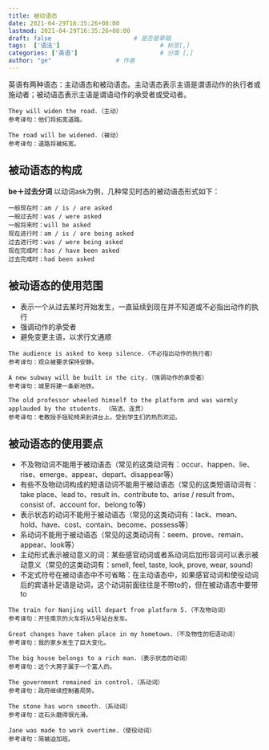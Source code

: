 ```yaml
---
title: 被动语态
date: 2021-04-29T16:35:26+08:00
lastmod: 2021-04-29T16:35:26+08:00
draft: false                       # 是否是草稿
tags:  ['语法']                            # 标签[,]
categories: ['英语']                       # 分类 [,]
author: "ge"                  # 作者
---
```

英语有两种语态：主动语态和被动语态。主动语态表示主语是谓语动作的执行者或施动者；被动语态表示主语是谓语动作的承受者或受动者。

```
They will widen the road.（主动）
参考译句：他们将拓宽道路。

The road will be widened.（被动）
参考译句：道路将被拓宽。
```
## 被动语态的构成

**be＋过去分词**
以动词ask为例，几种常见时态的被动语态形式如下：
```
一般现在时：am / is / are asked
一般过去时：was / were asked
一般将来时：will be asked
现在进行时：am / is / are being asked
过去进行时：was / were being asked
现在完成时：has / have been asked
过去完成时：had been asked
```
## 被动语态的使用范围

- 表示一个从过去某时开始发生，一直延续到现在并不知道或不必指出动作的执行
- 强调动作的承受者
- 避免变更主语，以求行文通顺  


```
The audience is asked to keep silence.（不必指出动作的执行者）
参考译句：观众被要求保持安静。

A new subway will be built in the city.（强调动作的承受者）
参考译句：城里将建一条新地铁。

The old professor wheeled himself to the platform and was warmly applauded by the students. （简洁、连贯）
参考译句：老教授手摇轮椅来到讲台上。受到学生们的热烈欢迎。
```
## 被动语态的使用要点
- 不及物动词不能用于被动语态（常见的这类动词有：occur、happen、lie、rise、emerge、appear、depart、disappear等）
- 有些不及物动词构成的短语动词不能用于被动语态（常见的这类短语动词有：take place、lead to、result in、contribute to、arise / result from、consist of、account for、belong to等）
- 表示状态的动词不能用于被动语态（常见的这类动词有：lack、mean、hold、have、cost、contain、become、possess等）
- 系动词不能用于被动语态（常见的这类动词有：seem、prove、remain、appear、look等）
- 主动形式表示被动意义的词：某些感官动词或者系动词后加形容词可以表示被动意义（常见的这类动词有：smell, feel, taste, look, prove, wear, sound）
- 不定式符号在被动语态中不可省略：在主动语态中，如果感官动词和使役动词后的宾语补足语是动词，这个动词前面往往是不带to的，但在被动语态中要带to  

```
The train for Nanjing will depart from platform 5.（不及物动词）
参考译句：开往南京的火车将从5号站台发车。

Great changes have taken place in my hometown.（不及物性的短语动词）
参考译句：我的家乡发生了巨大变化。

The big house belongs to a rich man.（表示状态的动词）
参考译句：这个大房子属于一个富人的。

The government remained in control.（系动词）
参考译句：政府继续控制着局势。

The stone has worn smooth.（系动词）
参考译句：这石头磨得很光滑。

Jane was made to work overtime.（使役动词）
参考译句：简被迫加班。
```